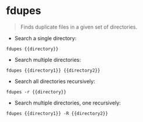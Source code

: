 # fdupes

> Finds duplicate files in a given set of directories.

- Search a single directory:

`fdupes {{directory}}`

- Search multiple directories:

`fdupes {{directory1}} {{directory2}}`

- Search all directories recursively:

`fdupes -r {{directory}}`

- Search multiple directories, one recursively:

`fdupes {{directory1}} -R {{directory2}}`
